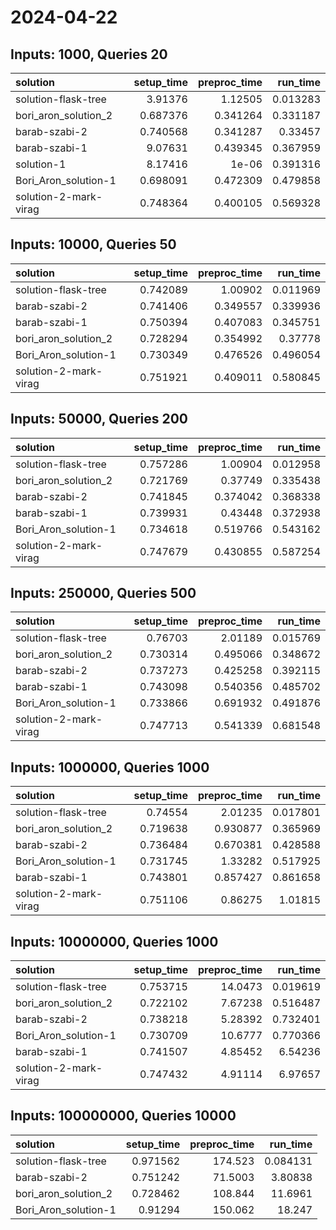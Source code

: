 # 2024-04-22

## Inputs: 1000, Queries 20

| solution              |   setup_time |   preproc_time |   run_time |
|:----------------------|-------------:|---------------:|-----------:|
| solution-flask-tree   |     3.91376  |       1.12505  |   0.013283 |
| bori_aron_solution_2  |     0.687376 |       0.341264 |   0.331187 |
| barab-szabi-2         |     0.740568 |       0.341287 |   0.33457  |
| barab-szabi-1         |     9.07631  |       0.439345 |   0.367959 |
| solution-1            |     8.17416  |       1e-06    |   0.391316 |
| Bori_Aron_solution-1  |     0.698091 |       0.472309 |   0.479858 |
| solution-2-mark-virag |     0.748364 |       0.400105 |   0.569328 |

## Inputs: 10000, Queries 50

| solution              |   setup_time |   preproc_time |   run_time |
|:----------------------|-------------:|---------------:|-----------:|
| solution-flask-tree   |     0.742089 |       1.00902  |   0.011969 |
| barab-szabi-2         |     0.741406 |       0.349557 |   0.339936 |
| barab-szabi-1         |     0.750394 |       0.407083 |   0.345751 |
| bori_aron_solution_2  |     0.728294 |       0.354992 |   0.37778  |
| Bori_Aron_solution-1  |     0.730349 |       0.476526 |   0.496054 |
| solution-2-mark-virag |     0.751921 |       0.409011 |   0.580845 |

## Inputs: 50000, Queries 200

| solution              |   setup_time |   preproc_time |   run_time |
|:----------------------|-------------:|---------------:|-----------:|
| solution-flask-tree   |     0.757286 |       1.00904  |   0.012958 |
| bori_aron_solution_2  |     0.721769 |       0.37749  |   0.335438 |
| barab-szabi-2         |     0.741845 |       0.374042 |   0.368338 |
| barab-szabi-1         |     0.739931 |       0.43448  |   0.372938 |
| Bori_Aron_solution-1  |     0.734618 |       0.519766 |   0.543162 |
| solution-2-mark-virag |     0.747679 |       0.430855 |   0.587254 |

## Inputs: 250000, Queries 500

| solution              |   setup_time |   preproc_time |   run_time |
|:----------------------|-------------:|---------------:|-----------:|
| solution-flask-tree   |     0.76703  |       2.01189  |   0.015769 |
| bori_aron_solution_2  |     0.730314 |       0.495066 |   0.348672 |
| barab-szabi-2         |     0.737273 |       0.425258 |   0.392115 |
| barab-szabi-1         |     0.743098 |       0.540356 |   0.485702 |
| Bori_Aron_solution-1  |     0.733866 |       0.691932 |   0.491876 |
| solution-2-mark-virag |     0.747713 |       0.541339 |   0.681548 |

## Inputs: 1000000, Queries 1000

| solution              |   setup_time |   preproc_time |   run_time |
|:----------------------|-------------:|---------------:|-----------:|
| solution-flask-tree   |     0.74554  |       2.01235  |   0.017801 |
| bori_aron_solution_2  |     0.719638 |       0.930877 |   0.365969 |
| barab-szabi-2         |     0.736484 |       0.670381 |   0.428588 |
| Bori_Aron_solution-1  |     0.731745 |       1.33282  |   0.517925 |
| barab-szabi-1         |     0.743801 |       0.857427 |   0.861658 |
| solution-2-mark-virag |     0.751106 |       0.86275  |   1.01815  |

## Inputs: 10000000, Queries 1000

| solution              |   setup_time |   preproc_time |   run_time |
|:----------------------|-------------:|---------------:|-----------:|
| solution-flask-tree   |     0.753715 |       14.0473  |   0.019619 |
| bori_aron_solution_2  |     0.722102 |        7.67238 |   0.516487 |
| barab-szabi-2         |     0.738218 |        5.28392 |   0.732401 |
| Bori_Aron_solution-1  |     0.730709 |       10.6777  |   0.770366 |
| barab-szabi-1         |     0.741507 |        4.85452 |   6.54236  |
| solution-2-mark-virag |     0.747432 |        4.91114 |   6.97657  |

## Inputs: 100000000, Queries 10000

| solution             |   setup_time |   preproc_time |   run_time |
|:---------------------|-------------:|---------------:|-----------:|
| solution-flask-tree  |     0.971562 |       174.523  |   0.084131 |
| barab-szabi-2        |     0.751242 |        71.5003 |   3.80838  |
| bori_aron_solution_2 |     0.728462 |       108.844  |  11.6961   |
| Bori_Aron_solution-1 |     0.91294  |       150.062  |  18.247    |